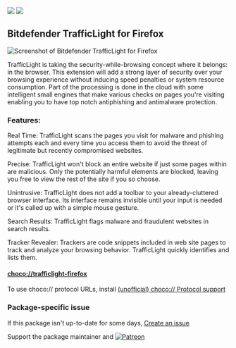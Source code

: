 [![](https://img.shields.io/chocolatey/v/trafficlight-firefox?color=green&label=trafficlight-firefox)](https://chocolatey.org/packages/trafficlight-firefox) [![](https://img.shields.io/chocolatey/dt/trafficlight-firefox)](https://chocolatey.org/packages/trafficlight-firefox)

## Bitdefender TrafficLight for Firefox

![Screenshot of Bitdefender TrafficLight for Firefox](https://addons.cdn.mozilla.net/user-media/previews/full/184/184850.png?modified=1496134472)

TrafficLight is taking the security-while-browsing concept where it belongs: in the browser. This extension will add a strong layer of security over your browsing experience without inducing speed penalties or system resource consumption. Part of the processing is done in the cloud with some intelligent small engines that make various checks on pages you're visiting enabling you to have top notch antiphishing and antimalware protection.

### Features:

Real Time: TrafficLight scans the pages you visit for malware and phishing attempts each and every time you access them to avoid the threat of legitimate but recently compromised websites.

Precise: TrafficLight won't block an entire website if just some pages within are malicious. Only the potentially harmful elements are blocked, leaving you free to view the rest of the site if you so choose.

Unintrusive: TrafficLight does not add a toolbar to your already-cluttered browser interface. Its interface remains invisible until your input is needed or it's called up with a simple mouse gesture.

Search Results: TrafficLight flags malware and fraudulent websites in search results.

Tracker Revealer: Trackers are code snippets included in web site pages to track and analyze your browsing behavior. TrafficLight quickly identifies and lists them.	

#### [choco://trafficlight-firefox](choco://trafficlight-firefox)
To use choco:// protocol URLs, install [(unofficial) choco:// Protocol support ](https://chocolatey.org/packages/choco-protocol-support)

### Package-specific issue
If this package isn't up-to-date for some days, [Create an issue](https://github.com/tunisiano187/Chocolatey-packages/issues/new/choose)

Support the package maintainer and [![Patreon](https://cdn.jsdelivr.net/gh/tunisiano187/Chocolatey-packages@d15c4e19c709e7148588d4523ffc6dd3cd3c7e5e/icons/patreon.png)](https://www.patreon.com/bePatron?u=39585820)
